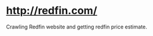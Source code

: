 http://redfin.com/
==========================

Crawling Redfin website and getting redfin price estimate.
